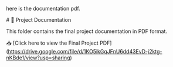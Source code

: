 here is the documentation pdf.

\# 📄 Project Documentation



This folder contains the final project documentation in PDF format.



📥 \[Click here to view the Final Project PDF](https://drive.google.com/file/d/1KO5ikGqJFnU6dd43EvD-j2ktg-nKBde1/view?usp=sharing)



